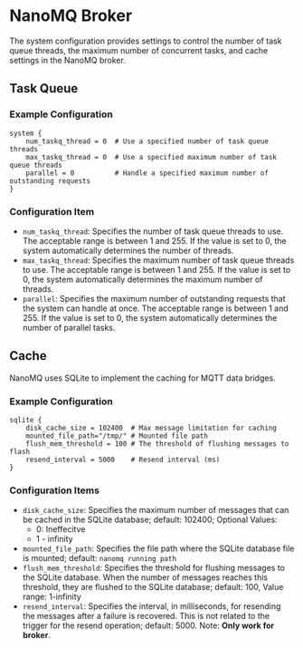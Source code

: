 # NanoMQ Broker

 The system configuration provides settings to control the number of task queue threads, the maximum number of concurrent tasks, and cache settings in the NanoMQ broker.

## Task Queue
### Example Configuration

```hcl
system {
    num_taskq_thread = 0  # Use a specified number of task queue threads
    max_taskq_thread = 0  # Use a specified maximum number of task queue threads
    parallel = 0          # Handle a specified maximum number of outstanding requests
}
```

### Configuration Item

- `num_taskq_thread`: Specifies the number of task queue threads to use. The acceptable range is between 1 and 255. If the value is set to 0, the system automatically determines the number of threads.
- `max_taskq_thread`: Specifies the maximum number of task queue threads to use. The acceptable range is between 1 and 255. If the value is set to 0, the system automatically determines the maximum number of threads.
- `parallel`: Specifies the maximum number of outstanding requests that the system can handle at once. The acceptable range is between 1 and 255. If the value is set to 0, the system automatically determines the number of parallel tasks.

## Cache 

NanoMQ uses SQLite to implement the caching for MQTT data bridges. 

### Example Configuration

```hcl
sqlite {
    disk_cache_size = 102400  # Max message limitation for caching
    mounted_file_path="/tmp/" # Mounted file path 
    flush_mem_threshold = 100 # The threshold of flushing messages to flash
    resend_interval = 5000    # Resend interval (ms)
}
```

### Configuration Items

- `disk_cache_size`: Specifies the maximum number of messages that can be cached in the SQLite database; default: 102400; Optional Values:
  - 0:  Ineffecitve
  - 1 - infinity
- `mounted_file_path`: Specifies the file path where the SQLite database file is mounted; default: `nanomq running path`
- `flush_mem_threshold`: Specifies the threshold for flushing messages to the SQLite database. When the number of messages reaches this threshold, they are flushed to the SQLite database; default: 100, Value range: 1-infinity
- `resend_interval`: Specifies the interval, in milliseconds, for resending the messages after a failure is recovered. This is not related to the trigger for the resend operation; default: 5000. Note:  **Only work for broker**. <!--@jaylin, not quite sure what does only work for broker mean-->